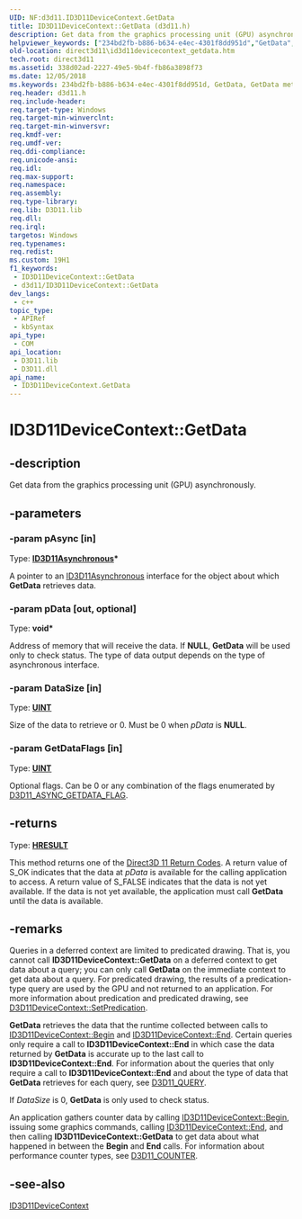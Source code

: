 ```yaml
---
UID: NF:d3d11.ID3D11DeviceContext.GetData
title: ID3D11DeviceContext::GetData (d3d11.h)
description: Get data from the graphics processing unit (GPU) asynchronously.
helpviewer_keywords: ["234bd2fb-b886-b634-e4ec-4301f8dd951d","GetData","GetData method [Direct3D 11]","GetData method [Direct3D 11]","ID3D11DeviceContext interface","ID3D11DeviceContext interface [Direct3D 11]","GetData method","ID3D11DeviceContext.GetData","ID3D11DeviceContext::GetData","d3d11/ID3D11DeviceContext::GetData","direct3d11.id3d11devicecontext_getdata"]
old-location: direct3d11\id3d11devicecontext_getdata.htm
tech.root: direct3d11
ms.assetid: 338d02ad-2227-49e5-9b4f-fb86a3898f73
ms.date: 12/05/2018
ms.keywords: 234bd2fb-b886-b634-e4ec-4301f8dd951d, GetData, GetData method [Direct3D 11], GetData method [Direct3D 11],ID3D11DeviceContext interface, ID3D11DeviceContext interface [Direct3D 11],GetData method, ID3D11DeviceContext.GetData, ID3D11DeviceContext::GetData, d3d11/ID3D11DeviceContext::GetData, direct3d11.id3d11devicecontext_getdata
req.header: d3d11.h
req.include-header: 
req.target-type: Windows
req.target-min-winverclnt: 
req.target-min-winversvr: 
req.kmdf-ver: 
req.umdf-ver: 
req.ddi-compliance: 
req.unicode-ansi: 
req.idl: 
req.max-support: 
req.namespace: 
req.assembly: 
req.type-library: 
req.lib: D3D11.lib
req.dll: 
req.irql: 
targetos: Windows
req.typenames: 
req.redist: 
ms.custom: 19H1
f1_keywords:
 - ID3D11DeviceContext::GetData
 - d3d11/ID3D11DeviceContext::GetData
dev_langs:
 - c++
topic_type:
 - APIRef
 - kbSyntax
api_type:
 - COM
api_location:
 - D3D11.lib
 - D3D11.dll
api_name:
 - ID3D11DeviceContext.GetData
---
```


# ID3D11DeviceContext::GetData


## -description

Get data from the graphics processing unit (GPU) asynchronously.

## -parameters

### -param pAsync [in]

Type: <b><a href="/windows/desktop/api/d3d11/nn-d3d11-id3d11asynchronous">ID3D11Asynchronous</a>*</b>

A pointer to an <a href="/windows/desktop/api/d3d11/nn-d3d11-id3d11asynchronous">ID3D11Asynchronous</a> interface for the object about which <b>GetData</b> retrieves data.

### -param pData [out, optional]

Type: <b>void*</b>

Address of memory that will receive the data. If <b>NULL</b>, <b>GetData</b> will be used only to check status. The type of data output depends on the type of asynchronous interface.

### -param DataSize [in]

Type: <b><a href="/windows/desktop/WinProg/windows-data-types">UINT</a></b>

Size of the data to retrieve or 0. Must be 0 when <i>pData</i> is <b>NULL</b>.

### -param GetDataFlags [in]

Type: <b><a href="/windows/desktop/WinProg/windows-data-types">UINT</a></b>

Optional flags. Can be 0 or any combination of the flags enumerated by <a href="/windows/desktop/api/d3d11/ne-d3d11-d3d11_async_getdata_flag">D3D11_ASYNC_GETDATA_FLAG</a>.

## -returns

Type: <b><a href="/windows/win32/com/structure-of-com-error-codes">HRESULT</a></b>

This method returns one of the <a href="/windows/desktop/direct3d11/d3d11-graphics-reference-returnvalues">Direct3D 11 Return Codes</a>. A return value of S_OK indicates that the data at <i>pData</i> is available for the calling application to access. A return value of S_FALSE indicates that the data is not yet available. If the data is not yet available, the application must call <b>GetData</b> until the data is available.

## -remarks

Queries in a deferred context are limited to predicated drawing. That is, you cannot call <b>ID3D11DeviceContext::GetData</b> on a deferred context to get data about a query; you can only call <b>GetData</b> on the immediate context to get data about a query. For predicated drawing, the results of a predication-type query are used by the GPU and not returned to an application. For more information about predication and predicated drawing, see <a href="/windows/desktop/api/d3d11/nf-d3d11-id3d11devicecontext-setpredication">D3D11DeviceContext::SetPredication</a>.

<b>GetData</b> retrieves the data that the runtime collected between calls to <a href="/windows/desktop/api/d3d11/nf-d3d11-id3d11devicecontext-begin">ID3D11DeviceContext::Begin</a> and <a href="/windows/desktop/api/d3d11/nf-d3d11-id3d11devicecontext-end">ID3D11DeviceContext::End</a>.  Certain queries only require a call to <b>ID3D11DeviceContext::End</b> in which case the data returned by <b>GetData</b> is accurate up to the last call to <b>ID3D11DeviceContext::End</b>. For information about the queries that only require a call to <b>ID3D11DeviceContext::End</b> and about the type of data that <b>GetData</b> retrieves for each query, see <a href="/windows/desktop/api/d3d11/ne-d3d11-d3d11_query">D3D11_QUERY</a>.

If <i>DataSize</i> is 0, <b>GetData</b> is only used to check status.

An application gathers counter data by calling <a href="/windows/desktop/api/d3d11/nf-d3d11-id3d11devicecontext-begin">ID3D11DeviceContext::Begin</a>, issuing some graphics commands, calling <a href="/windows/desktop/api/d3d11/nf-d3d11-id3d11devicecontext-end">ID3D11DeviceContext::End</a>, and then calling <b>ID3D11DeviceContext::GetData</b> to get data about what happened in between the <b>Begin</b> and <b>End</b> calls. For information about performance counter types, see <a href="/windows/desktop/api/d3d11/ne-d3d11-d3d11_counter">D3D11_COUNTER</a>.

## -see-also

<a href="/windows/desktop/api/d3d11/nn-d3d11-id3d11devicecontext">ID3D11DeviceContext</a>